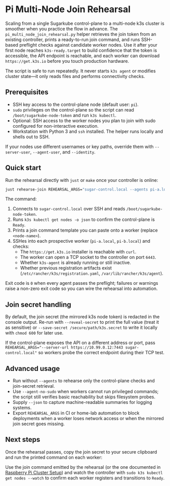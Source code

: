 # Pi Multi-Node Join Rehearsal

Scaling from a single Sugarkube control-plane to a multi-node k3s cluster is smoother when you
practice the flow in advance. The `pi_multi_node_join_rehearsal.py` helper retrieves the join token
from an existing controller, prints a ready-to-run join command, and runs SSH-based preflight checks
against candidate worker nodes. Use it after your first node reaches `k3s-ready.target` to build
confidence that the token is accessible, the API endpoint is reachable, and each worker can download
`https://get.k3s.io` before you touch production hardware.

The script is safe to run repeatedly. It never starts `k3s agent` or modifies cluster state—it only
reads files and performs connectivity checks.

## Prerequisites

- SSH key access to the control-plane node (default user: `pi`).
- `sudo` privileges on the control-plane so the script can read `/boot/sugarkube-node-token` and run
  `k3s kubectl`.
- Optional: SSH access to the worker nodes you plan to join with sudo configured for
  non-interactive execution.
- Workstation with Python 3 and `ssh` installed. The helper runs locally and shells out to SSH.

If your nodes use different usernames or key paths, override them with `--server-user`,
`--agent-user`, and `--identity`.

## Quick start

Run the rehearsal directly with `just` or `make` once your controller is online:

```bash
just rehearse-join REHEARSAL_ARGS="sugar-control.local --agents pi-a.local pi-b.local"
```

The command:

1. Connects to `sugar-control.local` over SSH and reads `/boot/sugarkube-node-token`.
2. Runs `k3s kubectl get nodes -o json` to confirm the control-plane is `Ready`.
3. Prints a join command template you can paste onto a worker (replace `<node-name>`).
4. SSHes into each prospective worker (`pi-a.local`, `pi-b.local`) and checks:
   - The `https://get.k3s.io` installer is reachable with `curl`.
   - The worker can open a TCP socket to the controller on port `6443`.
   - Whether `k3s-agent` is already running or still inactive.
   - Whether previous registration artifacts exist (`/etc/rancher/k3s/registration.yaml`,
     `/var/lib/rancher/k3s/agent`).

Exit code is `0` when every agent passes the preflight; failures or warnings raise a non-zero exit
code so you can wire the rehearsal into automation.

## Join secret handling

By default, the join secret (the mirrored k3s node token) is redacted in the console output.
Re-run with `--reveal-secret` to print the full value (treat it as sensitive) or
`--save-secret /secure/path/k3s.secret` to write it locally with `chmod 600` for later use.

If the control-plane exposes the API on a different address or port, pass
`REHEARSAL_ARGS="--server-url https://10.99.0.12:7443 sugar-control.local"` so workers probe the
correct endpoint during their TCP test.

## Advanced usage

- Run without `--agents` to rehearse only the control-plane checks and join-secret retrieval.
- Use `--agent-no-sudo` when workers cannot run privileged commands; the script still verifies basic
  reachability but skips filesystem probes.
- Supply `--json` to capture machine-readable summaries for logging systems.
- Export `REHEARSAL_ARGS` in CI or home-lab automation to block deployments when a worker loses
  network access or when the mirrored join secret goes missing.

## Next steps

Once the rehearsal passes, copy the join secret to your secure clipboard and run the printed command
on each worker:

Use the join command emitted by the rehearsal (or the one documented in
[Raspberry Pi Cluster Setup](./raspi_cluster_setup.md#5-form-the-k3s-cluster)) and watch the
controller with `sudo k3s kubectl get nodes --watch` to confirm each worker registers and
transitions to `Ready`.
